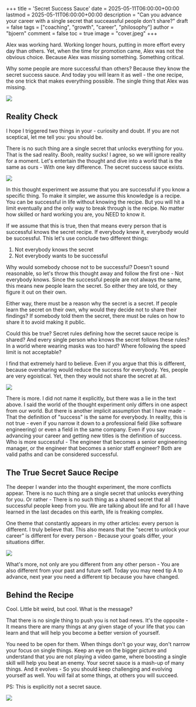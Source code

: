 +++
title = 'Secret Success Sauce'
date = 2025-05-11T06:00:00+00:00
lastmod = 2025-05-11T06:00:00+00:00
description = "Can you advance your career with a single secret that succeassful people don't share?"
draft = false
tags = ["coaching", "growth", "career", "philosophy"]
author = "bjoern"
comment = false
toc = true
image = "cover.jpeg"
+++

Alex was working hard.
Working longer hours, putting in more effort every day than others.
Yet, when the time for promotion came, Alex was not the obvious choice.
Because Alex was missing something.
Something critical.

Why some people are more successful than others?
Because they know the secret success sauce. 
And today you will learn it as well - the one recipe, the one trick that makes everything possible.
The single thing that Alex was missing.

![](meme_if_i_knew.jpg)

## Reality Check

I hope I triggered two things in your - curiosity and doubt. 
If you are not sceptical, let me tell you: you should be. 

There is no such thing are a single secret that unlocks everything for you. 
That is the sad reality.
Booh, reality sucks!
I agree, so we will ignore reality for a moment.
Let's entertain the thought and dive into a world that is the same as ours - With one key difference.
The secret success sauce exists. 

![](meme_experiment.jpg)

In this thought experiment we assume that you are successful if you know a specific thing. 
To make it simpler, we assume this knowledge is a recipe. 
You can be successful in life without knowing the recipe.
But you will hit a limit eventually and the only way to break through is the recipe. 
No matter how skilled or hard working you are, you NEED to know it.

If we assume that this is true, then that means every person that is successful knows the secret recipe.
If everybody knew it, everybody would be successful. 
This let's use conclude two different things:
1. Not everybody knows the secret
2. Not everybody wants to be successful

Why would somebody choose not to be successful?
Doesn't sound reasonable, so let's throw this thought away and follow the first one - Not everybody knows. 
Since the successful people are not always the same, this means new people learn the secret. 
So either they are told, or they figure it out on their own.

Either way, there must be a reason why the secret is a secret. 
If people learn the secret on their own, why would they decide not to share their findings?
If somebody told them the secret, there must be rules on how to share it to avoid making it public.

Could this be true? 
Secret rules defining how the secret sauce recipe is shared? 
And every single person who knows the secret follows these rules?
In a world where wearing masks was too hard? 
Where following the speed limit is not acceptable?

I find that extremely hard to believe. 
Even if you argue that this is different, because oversharing would reduce the success for everybody.
Yes, people are very egoistical.
Yet, then they would not share the secret at all. 

![](meme_more.jpg)

There is more.
I did not name it explicitly, but there was a lie in the text above. 
I said the world of the thought experiment only differs in one aspect from our world.
But there is another implicit assumption that I have made - That the definition of "success" is the same for everybody. 
In reality, this is not true - even if you narrow it down to a professional field (like software engineering) or even a field in the same company. 
Even if you say advancing your career and getting new titles is the definition of success.
Who is more successful - The engineer that becomes a senior engineering manager, or the engineer that becomes a senior staff engineer? 
Both are valid paths and can be considered successful. 

## The True Secret Sauce Recipe

The deeper I wander into the thought experiment, the more conflicts appear.
There is no such thing are a single secret that unlocks everything for you. 
Or rather - There is no such thing as a shared secret that all successful people keep from you. 
We are talking about life and for all I have learned in the last decades on this earth, life is freaking complex.

One theme that constantly appears in my other articles: every person is different. 
I truly believe that. 
This also means that the "secret to unlock your career" is different for every person - Because your goals differ, your situations differ. 

![](meme_how.jpg)

What's more, not only are you different from any other person - You are also different from your past and future self.
Today you may need tip A to advance, next year you need a different tip because you have changed. 

## Behind the Recipe

Cool. 
Little bit weird, but cool. 
What is the message? 

That there is no single thing to push you is not bad news.
It's the opposite - It means there are many things at any given stage of your life that you can learn and that will help you become a better version of yourself.

You need to be open for them.
When things don't go your way, don't narrow your focus on single things.
Keep an eye on the bigger picture and understand that you are not playing a video game, where boosting a single skill will help you beat an enemy. 
Your secret sauce is a mash-up of many things. 
And it evolves - So you should keep challenging and evolving yourself as well. 
You will fail at some things, at others you will succeed.

PS: This is explicitly not a secret sauce.

![](meme_secret.jpg)